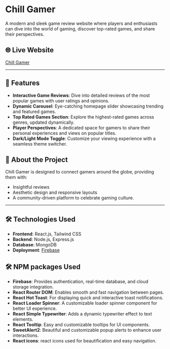 # Chill Gamer

A modern and sleek game review website where players and enthusiasts can dive into the world of gaming, discover top-rated games, and share their perspectives.

## 🌐 Live Website
[Chill Gamer](https://chill-gamer-67a1f.web.app/)

---

## 🚀 Features

- **Interactive Game Reviews**: Dive into detailed reviews of the most popular games with user ratings and opinions.
- **Dynamic Carousel**: Eye-catching homepage slider showcasing trending and featured games.
- **Top Rated Games Section**: Explore the highest-rated games across genres, updated dynamically.
- **Player Perspectives**: A dedicated space for gamers to share their personal experiences and views on popular titles.
- **Dark/Light Mode Toggle**: Customize your viewing experience with a seamless theme switcher.





## 📖 About the Project

Chill Gamer is designed to connect gamers around the globe, providing them with:
- Insightful reviews
- Aesthetic design and responsive layouts
- A community-driven platform to celebrate gaming culture.

---

## 🛠️ Technologies Used

- **Frontend**: React.js, Tailwind CSS
- **Backend**: Node.js, Express.js 
- **Database**: MongoDB 
- **Deployment**: [Firebase](https://firebase.google.com/)


## 🛠️ NPM packages Used

- **Firebase**: Provides authentication, real-time database, and cloud storage integration.
- **React Router DOM**: Enables smooth and fast navigation between pages.
- **React Hot Toast**: For displaying quick and interactive toast notifications.
- **React Loader Spinner**: A customizable loader spinner component for better UI experience.
- **React Simple Typewriter**: Adds a dynamic typewriter effect to text elements.
- **React Tooltip**: Easy and customizable tooltips for UI components.
- **SweetAlert2**: Beautiful and customizable popup alerts to enhance user interactions.
- **React icons**: react icons used for beautification and easy navigation.